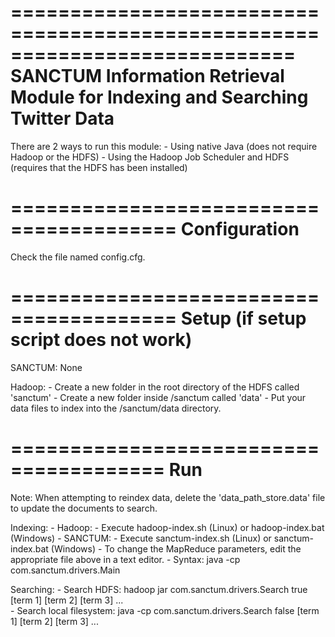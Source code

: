 ============================================================================
SANCTUM Information Retrieval Module for Indexing and Searching Twitter Data
============================================================================

There are 2 ways to run this module:
    - Using native Java (does not require Hadoop or the HDFS)
	- Using the Hadoop Job Scheduler and HDFS (requires that the HDFS has been installed)

========================================
			  Configuration
========================================

Check the file named config.cfg.

========================================
Setup (if setup script does not work)
========================================

SANCTUM: None

Hadoop:
	- Create a new folder in the root directory of the HDFS called 'sanctum'
	- Create a new folder inside /sanctum called 'data'
	- Put your data files to index into the /sanctum/data directory.

=======================================
				  Run
=======================================

Note: When attempting to reindex data,
delete the 'data_path_store.data' file
to update the documents to search.

Indexing:
	- Hadoop: 
		- Execute hadoop-index.sh (Linux) or hadoop-index.bat (Windows)
	- SANCTUM: 
		- Execute sanctum-index.sh (Linux) or sanctum-index.bat (Windows)
		- To change the MapReduce parameters, edit the appropriate file
		above in a text editor.
			- Syntax: java -cp <jar path> com.sanctum.drivers.Main <num threads per file> <num mappers per reducer> <num writers>

Searching:
	- Search HDFS: hadoop jar <jar path> com.sanctum.drivers.Search true <top k> [term 1] [term 2] [term 3] ...  
	- Search local filesystem: java -cp <jar path> com.sanctum.drivers.Search false <top k> [term 1] [term 2] [term 3] ...  